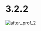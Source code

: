 # 3.2.2
![after_prof_2](https://user-images.githubusercontent.com/88574169/205502940-3e781854-8d46-4344-9474-4aabf1e4a5b0.png)
